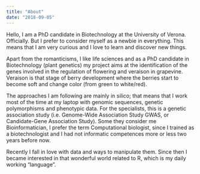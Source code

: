 ```yaml
---
title: "About"
date: "2018-09-05"
---
```


Hello, I am a PhD candidate in Biotechnology at the University of Verona. Officially. But I prefer to consider myself as a newbie in everything. This means that I am very curious and I love to learn and discover new things.

Apart from the romanticisms, I like life sciences and as a PhD candidate in Biotechnology (plant genetics) my project aims at the identification of the genes involved in the regulation of flowering and veraison in grapevine. Veraison is that stage of berry development where the berries start to become soft and change color (from green to white/red).

The approaches I am following are mainly in silico; that means that I work most of the time at my laptop with genomic sequences, genetic polymorphisms and phenotypic data. For the specialists, this is a genetic association study (i.e. Genome-Wide Association Study GWAS, or Candidate-Gene Association Study). Some they consider me Bioinformatician, I prefer the term Computational biologist, since I trained as a biotechnologist and I had not informatic competences more or less two years before now.

Recently I fall in love with data and ways to manipulate them. Since then I became interested in that wonderful world related to R, which is my daily working “language”.
